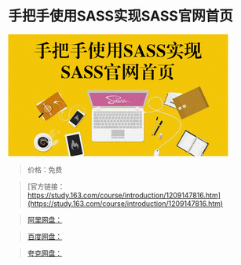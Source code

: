 # 手把手使用SASS实现SASS官网首页

![img](../../../assets/study163/free/3c06e884946445b7bc3183d177ba7070.png)

> 价格：免费

> [官方链接：https://study.163.com/course/introduction/1209147816.htm](https://study.163.com/course/introduction/1209147816.htm)

> [阿里网盘：]()

> [百度网盘：]()

> [夸克网盘：]()
